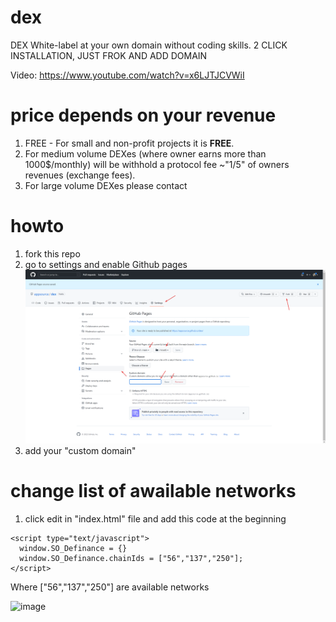 # dex
DEX White-label at your own domain without coding skills. 2 CLICK INSTALLATION, JUST FROK AND ADD DOMAIN

Video: https://www.youtube.com/watch?v=x6LJTJCVWiI 

# price depends on your revenue
1. FREE - For small and non-profit projects it is <b>FREE</b>. 
2. For medium volume DEXes (where owner earns more than 1000$/monthly) will be withhold a protocol fee  ~"1/5" of owners revenues (exchange fees). 
3. For large volume DEXes please contact

# howto
1. fork this repo
2. go to settings and enable Github pages
![alt text](howto.png "Title")
3. add your "custom domain" 

# change list of awailable networks

1. click edit in "index.html" file  and add this code at the beginning 
```
<script type="text/javascript">
  window.SO_Definance = {}
  window.SO_Definance.chainIds = ["56","137","250"];
</script>
```
Where ["56","137","250"] are available networks

![image](https://user-images.githubusercontent.com/2914674/205314312-a75aa402-c248-49d6-8e35-d9b1453e9bd9.png)
